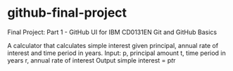 # github-final-project
Final Project: Part 1 - GitHub UI for IBM CD0131EN Git and GitHub Basics

A calculator that calculates simple interest given principal, annual rate of interest and time period in years.
Input:
   p, principal amount
   t, time period in years
   r, annual rate of interest
Output
   simple interest = p*t*r
